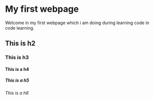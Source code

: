 # My first webpage

Welcome in my first webpage which i am doing during learning code in code learning.

## This is h2

### This is h3

#### This is a h4

##### This is a h5

###### This is a h6
